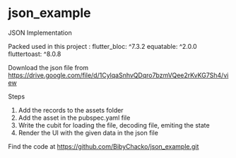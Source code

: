 # json_example

JSON Implementation

Packed used in this project :
    flutter_bloc: ^7.3.2
    equatable: ^2.0.0
    fluttertoast: ^8.0.8


Download the json file from https://drive.google.com/file/d/1CylqaSnhvQDqro7bzmVQee2rKvKG7Sh4/view

Steps
 1. Add the records to the assets folder
 2. Add the asset in the pubspec.yaml file
 3. Write the cubit for loading the file, decoding file, emiting the state
 4. Render the UI with the given data in the json file

 Find the code at https://github.com/BibyChacko/json_example.git